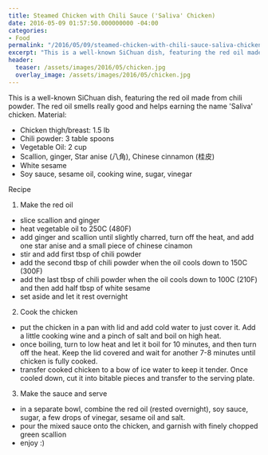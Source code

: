 ```yaml
---
title: Steamed Chicken with Chili Sauce ('Saliva' Chicken)
date: 2016-05-09 01:57:50.000000000 -04:00
categories:
- Food
permalink: "/2016/05/09/steamed-chicken-with-chili-sauce-saliva-chicken/"
excerpt: "This is a well-known SiChuan dish, featuring the red oil made from chili powder. "
header:
  teaser: /assets/images/2016/05/chicken.jpg
  overlay_image: /assets/images/2016/05/chicken.jpg
---
```

This is a well-known SiChuan dish, featuring the red oil made from chili powder. The red oil smells really good and helps earning the name 'Saliva' chicken.
Material:

* Chicken thigh/breast: 1.5 lb
* Chili powder: 3 table spoons
* Vegetable Oil: 2 cup
* Scallion, ginger, Star anise (八角), Chinese cinnamon (桂皮)
* White sesame
* Soy sauce, sesame oil, cooking wine, sugar, vinegar

Recipe

1. Make the red oil
  * slice scallion and ginger
  * heat vegetable oil to 250C (480F)
  * add ginger and scallion until slightly charred, turn off the heat, and add one star anise and a small piece of chinese cinamon
  * stir and add first tbsp of chili powder
  * add the second tbsp of chili powder when the oil cools down to 150C (300F)
  * add the last tbsp of chili powder when the oil cools down to 100C (210F) and then add half tbsp of white sesame
  * set aside and let it rest overnight
2. Cook the chicken
  * put the chicken in a pan with lid and add cold water to just cover it. Add a little cooking wine and a pinch of salt and boil on high heat.
  * once boiling, turn to low heat and let it boil for 10 minutes, and then turn off the heat. Keep the lid covered and wait for another 7-8 minutes until chicken is fully cooked.
  * transfer cooked chicken to a bow of ice water to keep it tender. Once cooled down, cut it into bitable pieces and transfer to the serving plate.
3. Make the sauce and serve
  * in a separate bowl, combine the red oil (rested overnight), soy sauce, sugar, a few drops of vinegar, sesame oil and salt.
  * pour the mixed sauce onto the chicken, and garnish with finely chopped green scallion
  * enjoy :)



